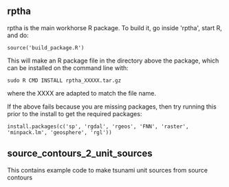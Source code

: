 rptha
-----

rptha is the main workhorse R package. To build it, go inside 'rptha', start R, and do:

    source('build_package.R')

This will make an R package file in the directory above the package, which can be installed on the command line with:

    sudo R CMD INSTALL rptha_XXXXX.tar.gz

where the XXXX are adapted to match the file name.

If the above fails because you are missing packages, then try running this prior to the install to get the required packages:

    install.packages(c('sp', 'rgdal', 'rgeos', 'FNN', 'raster', 'minpack.lm', 'geosphere', 'rgl'))


source_contours_2_unit_sources
------------------------------

This contains example code to make tsunami unit sources from source contours
